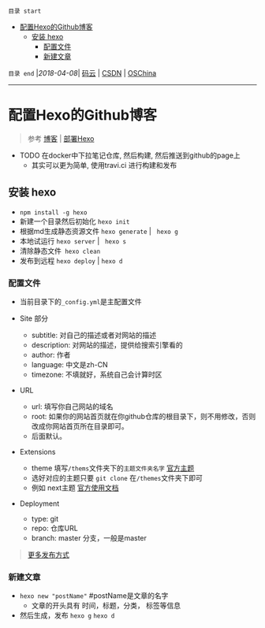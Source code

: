 `目录 start`
 
- [配置Hexo的Github博客](#配置hexo的github博客)
    - [安装 hexo](#安装-hexo)
        - [配置文件](#配置文件)
        - [新建文章](#新建文章)

`目录 end` |_2018-04-08_| [码云](https://gitee.com/kcp1104) | [CSDN](http://blog.csdn.net/kcp606) | [OSChina](https://my.oschina.net/kcp1104)
****************************************
# 配置Hexo的Github博客
> 参考 [博客](http://stonebegin.com/hexo+github.html) | [部署Hexo](http://letus.club/2016/04/04/deploy-hexo-and-change-theme/)

- TODO 在docker中下拉笔记仓库, 然后构建, 然后推送到github的page上
    - 其实可以更为简单, 使用travi.ci 进行构建和发布

## 安装 hexo
- `npm install -g hexo`
- 新建一个目录然后初始化 `hexo init` 
- 根据md生成静态资源文件 `hexo generate` | ` hexo g`
- 本地试运行 `hexo server` | ` hexo s`
- 清除静态文件` hexo clean`
- 发布到远程 `hexo deploy` | `hexo d`

### 配置文件
- 当前目录下的`_config.yml`是主配置文件

- Site 部分
    - subtitle: 对自己的描述或者对网站的描述
    - description: 对网站的描述，提供给搜索引擎看的
    - author: 作者
    - language: 中文是zh-CN
    - timezone: 不填就好，系统自己会计算时区
- URL
    - url: 填写你自己网站的域名
    - root: 如果你的网站首页就在你github仓库的根目录下，则不用修改，否则改成你网站首页所在目录即可。
    - 后面默认。
- Extensions
    - theme 填写`/thems`文件夹下的`主题文件夹名字` [官方主题](https://hexo.io/themes/)    
    - 选好对应的主题只要 `git clone` 在`/themes`文件夹下即可
    - 例如 next主题 [官方使用文档](http://theme-next.iissnan.com/getting-started.html)
    
- Deployment
    - type: git
    - repo: 仓库URL
    - branch: master 分支，一般是master

> [更多发布方式](https://hexo.io/docs/deployment.html)   
 
### 新建文章
- `hexo new "postName"` #postName是文章的名字
    - 文章的开头具有 时间，标题，分类， 标签等信息
- 然后生成，发布 `hexo g` `hexo d`

